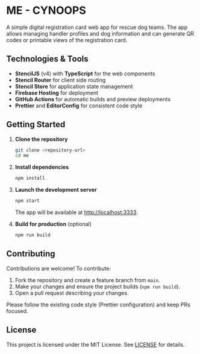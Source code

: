 # ME - CYNOOPS

A simple digital registration card web app for rescue dog teams. The app allows managing handler profiles and dog information and can generate QR codes or printable views of the registration card.

## Technologies & Tools

- **StencilJS** (v4) with **TypeScript** for the web components
- **Stencil Router** for client side routing
- **Stencil Store** for application state management
- **Firebase Hosting** for deployment
- **GitHub Actions** for automatic builds and preview deployments
- **Prettier** and **EditorConfig** for consistent code style

## Getting Started

1. **Clone the repository**
   ```bash
   git clone <repository-url>
   cd me
   ```
2. **Install dependencies**
   ```bash
   npm install
   ```
3. **Launch the development server**
   ```bash
   npm start
   ```
   The app will be available at [http://localhost:3333](http://localhost:3333).

4. **Build for production** (optional)
   ```bash
   npm run build
   ```

## Contributing

Contributions are welcome! To contribute:

1. Fork the repository and create a feature branch from `main`.
2. Make your changes and ensure the project builds (`npm run build`).
3. Open a pull request describing your changes.

Please follow the existing code style (Prettier configuration) and keep PRs focused.

## License

This project is licensed under the MIT License. See [LICENSE](LICENSE) for details.
